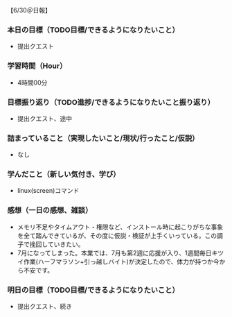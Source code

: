 【6/30＠日報】
### 本日の目標（TODO目標/できるようになりたいこと）
- 提出クエスト
### 学習時間（Hour）
- 4時間00分
### 目標振り返り（TODO進捗/できるようになりたいこと振り返り）
- 提出クエスト、途中
### 詰まっていること（実現したいこと/現状/行ったこと/仮説）
- なし
### 学んだこと（新しい気付き、学び）
- linux(screen)コマンド
### 感想（一日の感想、雑談）
- メモリ不足やタイムアウト・権限など、インストール時に起こりがちな事象を全て踏んできているが、その度に仮説・検証が上手くいっている。この調子で挽回していきたい。
- 7月になってしまった。本業では、7月も第2週に応援が入り、1週間毎日キツイ作業(ハーフマラソン+引っ越しバイト)が決定したので、体力が持つか今から不安です。
### 明日の目標（TODO目標/できるようになりたいこと）
- 提出クエスト、続き
